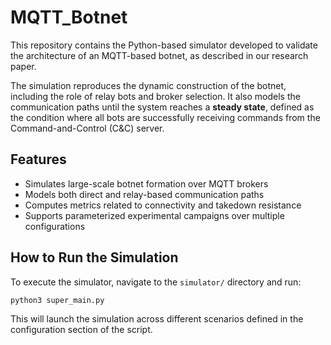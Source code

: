 # MQTT_Botnet

This repository contains the Python-based simulator developed to validate the architecture of an MQTT-based botnet, as described in our research paper.

The simulation reproduces the dynamic construction of the botnet, including the role of relay bots and broker selection. It also models the communication paths until the system reaches a **steady state**, defined as the condition where all bots are successfully receiving commands from the Command-and-Control (C&C) server.

## Features

- Simulates large-scale botnet formation over MQTT brokers
- Models both direct and relay-based communication paths
- Computes metrics related to connectivity and takedown resistance
- Supports parameterized experimental campaigns over multiple configurations

## How to Run the Simulation

To execute the simulator, navigate to the `simulator/` directory and run:

```bash
python3 super_main.py
```

This will launch the simulation across different scenarios defined in the configuration section of the script.
